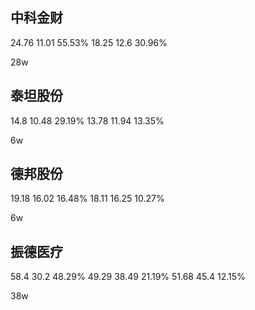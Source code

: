 ## 中科金财  
24.76  11.01  55.53%
18.25  12.6   30.96%

28w

## 泰坦股份
14.8   10.48  29.19%
13.78  11.94  13.35%

6w

## 德邦股份
19.18  16.02  16.48%
18.11  16.25  10.27%

6w
## 振德医疗
58.4   30.2   48.29%
49.29  38.49  21.19%
51.68  45.4   12.15%

38w